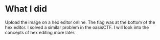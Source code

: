 # What I did
Upload the image on a hex editor online. The flag was at the bottom of the hex editor. I solved a similar problem in the oasisCTF. I will look into the concepts of hex editing more later. 
